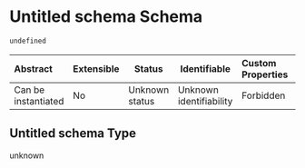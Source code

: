# Untitled schema Schema

```txt
undefined
```




| Abstract            | Extensible | Status         | Identifiable            | Custom Properties | Additional Properties | Access Restrictions | Defined In                                                                            |
| :------------------ | ---------- | -------------- | ----------------------- | :---------------- | --------------------- | ------------------- | ------------------------------------------------------------------------------------- |
| Can be instantiated | No         | Unknown status | Unknown identifiability | Forbidden         | Allowed               | none                | [movement_tod.schema.json](../../out/movement_tod.schema.json "open original schema") |

## Untitled schema Type

unknown
